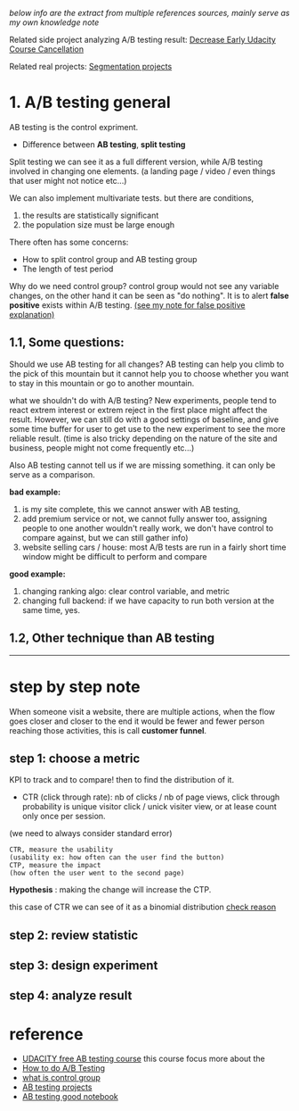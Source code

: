 *below info are the extract from multiple 
references sources, mainly serve as my own knowledge note*

Related side project analyzing A/B testing result: [Decrease Early Udacity Course Cancellation](../SildeProject/UnacityCourseCancelation/UnacityCourseCancelation.py)

Related real projects: [Segmentation projects](../RealProject/segmentation_logic.md)

# 1. A/B testing general

AB testing is the control expriment.

* Difference between **AB testing**, **split testing**

Split testing we can see it as a full different version, while A/B testing involved
in changing one elements. (a landing page / video / even things that user might not 
notice etc...)

We can also implement multivariate tests. but there are conditions,
1. the results are statistically significant
2. the population size must be large enough 

There often has some concerns:
* How to split control group and AB testing group
* The length of test period

Why do we need control group? control group would not see any variable changes,
on the other hand it can be seen as "do nothing". It is to alert **false positive**
exists within A/B testing. [(see my note for false positive 
explanation)](../DSConcept/recall_precision.md)

## 1.1, Some questions:

Should we use AB testing for all changes? AB testing can help you climb to the 
pick of this mountain but it cannot help you to choose whether you want to stay
in this mountain or go to another mountain.

what we shouldn't do with A/B testing? New experiments, people tend to react extrem 
interest or extrem reject in the first place might affect the result. However, we can 
still do with a good settings of baseline, and give some time buffer for user to get use
to the new experiment to see the more reliable result. (time is also tricky depending
on the nature of the site and business, people might not come frequently etc...)

Also AB testing cannot tell us if we are missing something. it can only be serve as a 
comparison. 

**bad example:**
1. is my site complete, this we cannot answer with AB testing, 
2. add premium service or not, we cannot fully answer too, assigning people to one
another wouldn't really work, we don't have control to compare against, but we can still gather info)
3. website selling cars / house: most A/B tests are run in a fairly short 
time window might be difficult to perform and compare

**good example:**
1. changing ranking algo: clear control variable, and metric
2. changing full backend: if we have capacity to run both version at the same time, yes.

## 1.2, Other technique than AB testing


-----------------------

# step by step note

When someone visit a website, there are multiple actions, when the flow 
goes closer and closer to the end it would be fewer and fewer person reaching 
those activities, this is call **customer funnel**.

## step 1: choose a metric

KPI to track and to compare! then to find the distribution of it.

* CTR (click through rate): nb of clicks / nb of page views, click through 
probability is unique visitor click / unick visiter view, or at lease count
only once per session.

(we need to always consider standard error)

```
CTR, measure the usability 
(usability ex: how often can the user find the button)
CTP, measure the impact
(how often the user went to the second page)
```
**Hypothesis** : making the change will increase the CTP.

this case of CTR we can see of it as a binomial distribution 
[check reason](../Statistic/Distributions.md)




## step 2: review statistic
## step 3: design experiment
## step 4: analyze result



# reference
* [UDACITY free AB testing course](https://www.udacity.com/course/ab-testing--ud257)
    this course focus more about the 
* [How to do A/B Testing](https://www.crazyegg.com/blog/ab-testing/)
* [what is control group](https://clevertap.com/blog/what-is-a-control-group/)
* [AB testing projects](https://github.com/baumanab/udacity_ABTesting#summary)
* [AB testing good notebook](https://www.kaggle.com/tammyrotem/ab-tests-with-python/notebook)